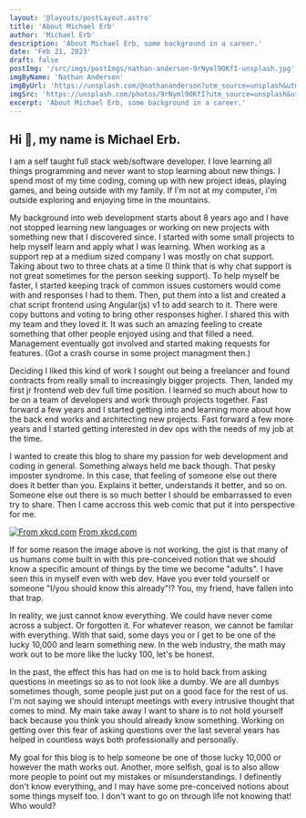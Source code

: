 ```yaml
---
layout: '@layouts/postLayout.astro'
title: 'About Michael Erb'
author: 'Michael Erb'
description: 'About Michael Erb, some background in a career.'
date: 'Feb 21, 2023'
draft: false
postImg: '/src/imgs/postImgs/nathan-anderson-9rNyml9OKfI-unsplash.jpg'
imgByName: 'Nathan Anderson'
imgByUrl: 'https://unsplash.com/@nathananderson?utm_source=unsplash&utm_medium=referral&utm_content=creditCopyText'
imgSrc: 'https://unsplash.com/photos/9rNyml9OKfI?utm_source=unsplash&utm_medium=referral&utm_content=creditCopyText'
excerpt: 'About Michael Erb, some background in a career.'
---
```

## Hi 👋, my name is Michael Erb.

I am a self taught full stack web/software developer. I love learning all things programming and never want to stop learning about new things. I spend most of my time coding, coming up with new project ideas, playing games, and being outside with my family. If I'm not at my computer, i'm outside exploring and enjoying time in the mountains.

My background into web development starts about 8 years ago and I have not stopped learning new languages or working on new projects with something new that I discovered since. I started with some small projects to help myself learn and apply what I was learning. When working as a support rep at a medium sized company I was mostly on chat support. Taking about two to three chats at a time (I think that is why chat support is not great sometimes for the person seeking support). To help myself be faster, I started keeping track of common issues customers would come with and responses I had to them. Then, put them into a list and created a chat script frontend using Angular(js) v1 to add search to it. There were copy buttons and voting to bring other responses higher. I shared this with my team and they loved it. It was such an amazing feeling to create something that other people enjoyed using and that filled a need. Management eventually got involved and started making requests for features. (Got a crash course in some project managment then.)

Deciding I liked this kind of work I sought out being a freelancer and found contracts from really small to increasingly bigger projects. Then, landed my first jr frontend web dev full time position. I learned so much about how to be on a team of developers and work through projects together. Fast forward a few years and I started getting into and learning more about how the back end works and architecting new projects. Fast forward a few more years and I started getting interested in dev ops with the needs of my job at the time.

I wanted to create this blog to share my passion for web development and coding in general. Something always held me back though. That pesky imposter syndrome. In this case, that feeling of someone else out there does it better than you. Explains it better, understands it better, and so on. Someone else out there is so much better I should be embarrassed to even try to share. Then I came accross this web comic that put it into perspective for me.

[![From xkcd.com](@imgs/postImgs/xkcd_ten_thousand.png)](https://xkcd.com/1053/)
[From xkcd.com](https://xkcd.com/1053/)

If for some reason the image above is not working, the gist is that many of us humans come built in with this pre-conceived notion that we should know a specific amount of things by the time we become "adults". I have seen this in myself even with web dev. Have you ever told yourself or someone "I/you should know this already"!? You, my friend, have fallen into that trap.

In reality, we just cannot know everything. We could have never come across a subject. Or forgotten it. For whatever reason, we cannot be familar with everything. With that said, some days you or I get to be one of the lucky 10,000 and learn something new. In the web industry, the math may work out to be more like the lucky 100, let's be honest.

In the past, the effect this has had on me is to hold back from asking questions in meetings so as to not look like a dumby. We are all dumbys sometimes though, some people just put on a good face for the rest of us. I'm not saying we should interupt meetings with every intrusive thought that comes to mind. My main take away I want to share is to not hold yourself back because you think you should already know something. Working on getting over this fear of asking questions over the last several years has helped in countless ways both professionally and personally.

My goal for this blog is to help someone be one of those lucky 10,000 or however the math works out. Another, more selfish, goal is to also allow more people to point out my mistakes or misunderstandings. I definently don't know everything, and I may have some pre-conceived notions about some things myself too. I don't want to go on through life not knowing that! Who would?
